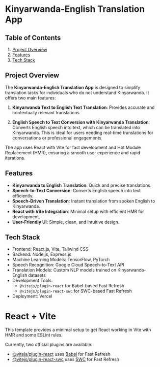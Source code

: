 # Kinyarwanda-English Translation App
## Table of Contents
1. [Project Overview](#project-overview)
2. [Features](#features)
3. [Tech Stack](#tech-stack)

## Project Overview
The **Kinyarwanda-English Translation App** is designed to simplify translation tasks for individuals who do not understand Kinyarwanda. It offers two main features:

1. **Kinyarwanda Text to English Text Translation**: Provides accurate and contextually relevant translations.

2. **English Speech to Text Conversion with Kinyarwanda Translation**: Converts English speech into text, which can be translated into Kinyarwanda. This is ideal for users needing real-time translations for conversations or professional engagements.

The app uses React with Vite for fast development and Hot Module Replacement (HMR), ensuring a smooth user experience and rapid iterations.

## Features
- **Kinyarwanda to English Translation**: Quick and precise translations.
- **Speech-to-Text Conversion**: Converts English speech into text efficiently.
- **Speech-Driven Translation**: Instant translation from spoken English to Kinyarwanda.
- **React with Vite Integration**: Minimal setup with efficient HMR for development.
- **User-Friendly UI**: Simple, clean, and intuitive design.

## Tech Stack
- Frontend: React.js, Vite, Tailwind CSS
- Backend: Node.js, Express.js
- Machine Learning Models: TensorFlow, PyTorch
- Speech Recognition: Google Cloud Speech-to-Text API
- Translation Models: Custom NLP models trained on Kinyarwanda-English datasets
- Development Tools:
  - ```@vitejs/plugin-react``` for Babel-based Fast Refresh
  - ```@vitejs/plugin-react-swc``` for SWC-based Fast Refresh
- Deployment: Vercel

# React + Vite

This template provides a minimal setup to get React working in Vite with HMR and some ESLint rules.

Currently, two official plugins are available:

- [@vitejs/plugin-react](https://github.com/vitejs/vite-plugin-react/blob/main/packages/plugin-react/README.md) uses [Babel](https://babeljs.io/) for Fast Refresh
- [@vitejs/plugin-react-swc](https://github.com/vitejs/vite-plugin-react-swc) uses [SWC](https://swc.rs/) for Fast Refresh
